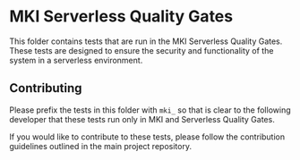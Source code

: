# MKI Serverless Quality Gates

This folder contains tests that are run in the MKI Serverless Quality Gates. These tests are designed to ensure the security and functionality of the system in a serverless environment.

## Contributing

Please prefix the tests in this folder with `mki_` so that is clear to the following developer that these tests run only in MKI and Serverless Quality Gates.

If you would like to contribute to these tests, please follow the contribution guidelines outlined in the main project repository.
